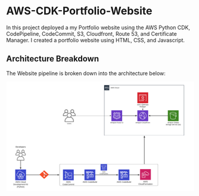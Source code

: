 # AWS-CDK-Portfolio-Website
In this project deployed a my Portfolio website using the AWS Python CDK, CodePipeline, CodeCommit, S3, Cloudfront, Route 53, and Certificate Manager. I created a portfolio website using HTML, CSS, and Javascript.

## Architecture Breakdown

The Website pipeline is broken down into the architecture below:

![portfolio](https://github.com/rjones18/Images/blob/main/Portfolio-Website-Pipeline-Diagram.png)

